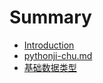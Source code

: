 # Summary

* [Introduction](README.md)
* [pythonji-chu.md](pythonji-chu.md)
* [基础数据类型](ji-chu-shu-zhi-lei-xing.md)

